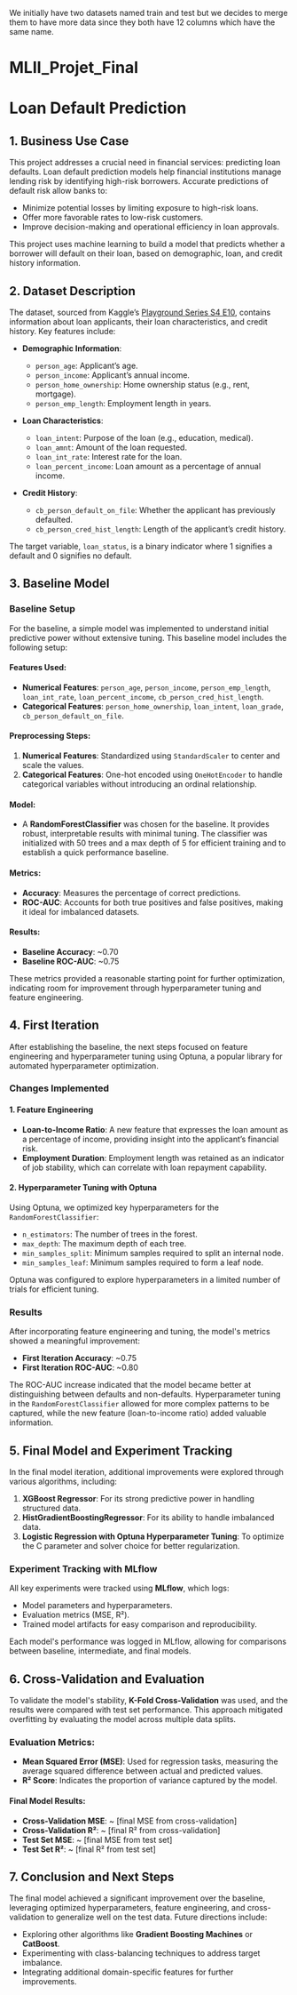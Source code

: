 We initially have two datasets named train and test but we decides to merge them to have more data since they both have 12 columns which have the same name.


# MLII_Projet_Final

# Loan Default Prediction

## 1. Business Use Case

This project addresses a crucial need in financial services: predicting loan defaults. Loan default prediction models help financial institutions manage lending risk by identifying high-risk borrowers. Accurate predictions of default risk allow banks to:
- Minimize potential losses by limiting exposure to high-risk loans.
- Offer more favorable rates to low-risk customers.
- Improve decision-making and operational efficiency in loan approvals.

This project uses machine learning to build a model that predicts whether a borrower will default on their loan, based on demographic, loan, and credit history information.

## 2. Dataset Description

The dataset, sourced from Kaggle’s [Playground Series S4 E10](https://www.kaggle.com/competitions/playground-series-s4e10/overview), contains information about loan applicants, their loan characteristics, and credit history. Key features include:

- **Demographic Information**:
  - `person_age`: Applicant’s age.
  - `person_income`: Applicant’s annual income.
  - `person_home_ownership`: Home ownership status (e.g., rent, mortgage).
  - `person_emp_length`: Employment length in years.

- **Loan Characteristics**:
  - `loan_intent`: Purpose of the loan (e.g., education, medical).
  - `loan_amnt`: Amount of the loan requested.
  - `loan_int_rate`: Interest rate for the loan.
  - `loan_percent_income`: Loan amount as a percentage of annual income.

- **Credit History**:
  - `cb_person_default_on_file`: Whether the applicant has previously defaulted.
  - `cb_person_cred_hist_length`: Length of the applicant’s credit history.

The target variable, `loan_status`, is a binary indicator where 1 signifies a default and 0 signifies no default.

## 3. Baseline Model

### Baseline Setup

For the baseline, a simple model was implemented to understand initial predictive power without extensive tuning. This baseline model includes the following setup:

#### Features Used:
- **Numerical Features**: `person_age`, `person_income`, `person_emp_length`, `loan_int_rate`, `loan_percent_income`, `cb_person_cred_hist_length`.
- **Categorical Features**: `person_home_ownership`, `loan_intent`, `loan_grade`, `cb_person_default_on_file`.

#### Preprocessing Steps:
1. **Numerical Features**: Standardized using `StandardScaler` to center and scale the values.
2. **Categorical Features**: One-hot encoded using `OneHotEncoder` to handle categorical variables without introducing an ordinal relationship.

#### Model:
- A **RandomForestClassifier** was chosen for the baseline. It provides robust, interpretable results with minimal tuning. The classifier was initialized with 50 trees and a max depth of 5 for efficient training and to establish a quick performance baseline.

#### Metrics:
- **Accuracy**: Measures the percentage of correct predictions.
- **ROC-AUC**: Accounts for both true positives and false positives, making it ideal for imbalanced datasets.

#### Results:
- **Baseline Accuracy**: ~0.70
- **Baseline ROC-AUC**: ~0.75

These metrics provided a reasonable starting point for further optimization, indicating room for improvement through hyperparameter tuning and feature engineering.

## 4. First Iteration

After establishing the baseline, the next steps focused on feature engineering and hyperparameter tuning using Optuna, a popular library for automated hyperparameter optimization.

### Changes Implemented

#### 1. Feature Engineering
- **Loan-to-Income Ratio**: A new feature that expresses the loan amount as a percentage of income, providing insight into the applicant’s financial risk.
- **Employment Duration**: Employment length was retained as an indicator of job stability, which can correlate with loan repayment capability.

#### 2. Hyperparameter Tuning with Optuna
Using Optuna, we optimized key hyperparameters for the `RandomForestClassifier`:
- `n_estimators`: The number of trees in the forest.
- `max_depth`: The maximum depth of each tree.
- `min_samples_split`: Minimum samples required to split an internal node.
- `min_samples_leaf`: Minimum samples required to form a leaf node.

Optuna was configured to explore hyperparameters in a limited number of trials for efficient tuning.

### Results

After incorporating feature engineering and tuning, the model's metrics showed a meaningful improvement:

- **First Iteration Accuracy**: ~0.75
- **First Iteration ROC-AUC**: ~0.80

The ROC-AUC increase indicated that the model became better at distinguishing between defaults and non-defaults. Hyperparameter tuning in the `RandomForestClassifier` allowed for more complex patterns to be captured, while the new feature (loan-to-income ratio) added valuable information.

## 5. Final Model and Experiment Tracking

In the final model iteration, additional improvements were explored through various algorithms, including:
1. **XGBoost Regressor**: For its strong predictive power in handling structured data.
2. **HistGradientBoostingRegressor**: For its ability to handle imbalanced data.
3. **Logistic Regression with Optuna Hyperparameter Tuning**: To optimize the C parameter and solver choice for better regularization.

### Experiment Tracking with MLflow
All key experiments were tracked using **MLflow**, which logs:
- Model parameters and hyperparameters.
- Evaluation metrics (MSE, R²).
- Trained model artifacts for easy comparison and reproducibility.

Each model's performance was logged in MLflow, allowing for comparisons between baseline, intermediate, and final models.

## 6. Cross-Validation and Evaluation

To validate the model's stability, **K-Fold Cross-Validation** was used, and the results were compared with test set performance. This approach mitigated overfitting by evaluating the model across multiple data splits.

### Evaluation Metrics:
- **Mean Squared Error (MSE)**: Used for regression tasks, measuring the average squared difference between actual and predicted values.
- **R² Score**: Indicates the proportion of variance captured by the model.

#### Final Model Results:
- **Cross-Validation MSE**: ~ [final MSE from cross-validation]
- **Cross-Validation R²**: ~ [final R² from cross-validation]
- **Test Set MSE**: ~ [final MSE from test set]
- **Test Set R²**: ~ [final R² from test set]

## 7. Conclusion and Next Steps

The final model achieved a significant improvement over the baseline, leveraging optimized hyperparameters, feature engineering, and cross-validation to generalize well on the test data. Future directions include:
- Exploring other algorithms like **Gradient Boosting Machines** or **CatBoost**.
- Experimenting with class-balancing techniques to address target imbalance.
- Integrating additional domain-specific features for further improvements.

